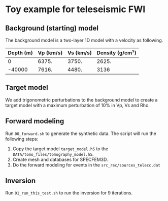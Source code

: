 # Toy example for teleseismic FWI

## Background (starting) model

The background model is a two-layer 1D model with a velocity as following.

| Depth (m) | Vp (km/s) | Vs (km/s) | Density (g/cm³) |
|-----------|-----------|-----------|-----------------|
| 0         | 6375.     | 3750.     | 2625.           |
| -40000    | 7616.     | 4480.     | 3136            |


## Target model

We add trigonometric perturbations to the background model to create a target model with a maximum perturbation of 10% in Vp, Vs and Rho.


## Forward modeling

Run `00_forward.sh` to generate the synthetic data. The script will run the following steps:

1. Copy the target model `target_model.h5` to the `DATA/tomo_files/tomography_model.h5`.
2. Create mesh and databases for SPECFEM3D.
3. Do the forward modeling for events in the `src_rec/sources_telecc.dat`

## Inversion

Run `01_run_this_test.sh` to run the inversion for 9 iterations.
